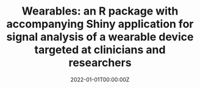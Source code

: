 ---
title: "Wearables: an R package with accompanying Shiny application for signal analysis of a wearable device targeted at clinicians and researchers"
authors:
- P. de Looff
- R. Duursma
- Noordzij. Noordzi
- M. L. M.
- S. Taylor
- admin
- F. Scheepers
- K. De Schepper
- S. Koldijk
date: "2022-01-01T00:00:00Z"
doi: ""

author_notes:
- ""
- ""
- ""
- ""
- ""
- ""
- ""
- ""
- ""

# Schedule page publish date (NOT publication's date).
publishDate: "2022-01-01T00:00:00Z"

# Publication type.
# Legend: 0 = Uncategorized; 1 = Conference paper; 2 = Journal article;
# 3 = Preprint / Working Paper; 4 = Report; 5 = Book; 6 = Book section;
# 7 = Thesis; 8 = Patent
publication_types: ["1"]

# Publication name and optional abbreviated publication name.
publication: In *Frontiers in behavioral neuroscience* 
publication_short: In *Frontiers in behavioral neuroscience* 

abstract: 
# Summary. An optional shortened abstract.
summary: ''

tags:
featured: false

links:
url_pdf: https://www.frontiersin.org/articles/10.3389/fnbeh.2022.856544/pdf
url_code: ''
url_dataset: ''
url_poster: ''
url_project: ''
url_slides: ''
url_source: ''
url_video: ''

# Featured image
# To use, add an image named `featured.jpg/png` to your page's folder. 
image:
  caption: ''
  focal_point: Center
  preview_only: false

# Associated Projects (optional).
#   Associate this publication with one or more of your projects.
#   Simply enter your project's folder or file name without extension.
#   E.g. `internal-project` references `content/project/internal-project/index.md`.
#   Otherwise, set `projects: []`.
projects: []

# Slides (optional).
#   Associate this publication with Markdown slides.
#   Simply enter your slide deck's filename without extension.
#   E.g. `slides: "example"` references `content/slides/example/index.md`.
#   Otherwise, set `slides: ""`.
slides: ""
---